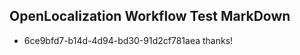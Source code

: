 ## OpenLocalization Workflow Test MarkDown
* 6ce9bfd7-b14d-4d94-bd30-91d2cf781aea thanks!

<!--HONumber=Jul16_HO5-->


